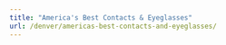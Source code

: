 ```yaml
---
title: "America's Best Contacts & Eyeglasses"
url: /denver/americas-best-contacts-and-eyeglasses/
---
```

